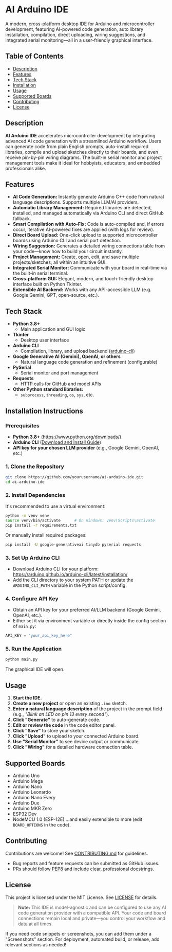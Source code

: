 

# AI Arduino IDE

A modern, cross-platform desktop IDE for Arduino and microcontroller development, featuring AI-powered code generation, auto library installation, compilation, direct uploading, wiring suggestions, and integrated serial monitoring—all in a user-friendly graphical interface.

## Table of Contents

- [Description](#description)
- [Features](#features)
- [Tech Stack](#tech-stack)
- [Installation](#installation-instructions)
- [Usage](#usage)
- [Supported Boards](#supported-boards)
- [Contributing](#contributing)
- [License](#license)


## Description

**AI Arduino IDE** accelerates microcontroller development by integrating advanced AI code generation with a streamlined Arduino workflow. Users can generate code from plain English prompts, auto-install required libraries, compile and upload sketches directly to their boards, and even receive pin-by-pin wiring diagrams. The built-in serial monitor and project management tools make it ideal for hobbyists, educators, and embedded professionals alike.

## Features

- **AI Code Generation:**
Instantly generate Arduino C++ code from natural language descriptions. Supports multiple LLM/AI providers.
- **Automatic Library Management:**
Required libraries are detected, installed, and managed automatically via Arduino CLI and direct GitHub fallback.
- **Smart Compilation with Auto-Fix:**
Code is auto-compiled and, if errors occur, iterative AI-powered fixes are applied (with logs for review).
- **Direct Board Upload:**
One-click upload to supported microcontroller boards using Arduino CLI and serial port detection.
- **Wiring Suggestion:**
Generates a detailed wiring connections table from your code—know how to build your circuit instantly.
- **Project Management:**
Create, open, edit, and save multiple projects/sketches, all within an intuitive GUI.
- **Integrated Serial Monitor:**
Communicate with your board in real-time via the built-in serial terminal.
- **Cross-platform GUI:**
Elegant, modern, and touch-friendly desktop interface built on Python Tkinter.
- **Extensible AI Backend:**
Works with any API-accessible LLM (e.g. Google Gemini, GPT, open-source, etc.).


## Tech Stack

- **Python 3.8+**
    - Main application and GUI logic
- **Tkinter**
    - Desktop user interface
- **Arduino CLI**
    - Compilation, library, and upload backend ([arduino-cli](https://arduino.github.io/arduino-cli/latest/))
- **Google Generative AI (Gemini), OpenAI, or others**
    - Natural language code generation and refinement (configurable)
- **PySerial**
    - Serial monitor and port management
- **Requests**
    - HTTP calls for GitHub and model APIs
- **Other Python standard libraries:**
    - `subprocess`, `threading`, `os`, `sys`, etc.


## Installation Instructions

### Prerequisites

- **Python 3.8+** (https://www.python.org/downloads/)
- **Arduino CLI** ([Download and Install Guide](https://arduino.github.io/arduino-cli/latest/installation/))
- **API key for your chosen LLM provider** (e.g., Google Gemini, OpenAI, etc.)


### 1. Clone the Repository

```sh
git clone https://github.com/yourusername/ai-arduino-ide.git
cd ai-arduino-ide
```


### 2. Install Dependencies

It's recommended to use a virtual environment:

```sh
python -m venv venv
source venv/bin/activate      # On Windows: venv\Scripts\activate
pip install -r requirements.txt
```

Or manually install required packages:

```sh
pip install -U google-generativeai tinydb pyserial requests
```


### 3. Set Up Arduino CLI

- Download Arduino CLI for your platform: https://arduino.github.io/arduino-cli/latest/installation/
- Add the CLI directory to your system PATH or update the `ARDUINO_CLI_PATH` variable in the Python script/config.


### 4. Configure API Key

- Obtain an API key for your preferred AI/LLM backend (Google Gemini, OpenAI, etc.).
- Either set it via environment variable or directly inside the config section of `main.py`:

```python
API_KEY = "your_api_key_here"
```


### 5. Run the Application

```sh
python main.py
```

The graphical IDE will open.

## Usage

1. **Start the IDE.**
2. **Create a new project** or open an existing `.ino` sketch.
3. **Enter a natural language description** of the project in the prompt field (e.g., *"Blink an LED on pin 13 every second"*).
4. **Click "Generate"** to auto-generate code.
5. **Edit or review the code** in the code editor panel.
6. **Click "Save"** to store your sketch.
7. **Click "Upload"** to upload to your connected Arduino board.
8. **Use "Serial Monitor"** to see device output or communicate.
9. **Click "Wiring"** for a detailed hardware connection table.

## Supported Boards

- Arduino Uno
- Arduino Mega
- Arduino Nano
- Arduino Leonardo
- Arduino Nano Every
- Arduino Due
- Arduino MKR Zero
- ESP32 Dev
- NodeMCU 1.0 (ESP-12E)
…and easily extensible to more (edit `BOARD_OPTIONS` in the code).


## Contributing

Contributions are welcome! See [CONTRIBUTING.md](CONTRIBUTING.md) for guidelines.

- Bug reports and feature requests can be submitted as GitHub issues.
- PRs should follow [PEP8](https://peps.python.org/pep-0008/) and include clear, professional docstrings.


## License

This project is licensed under the MIT License.
See [LICENSE](LICENSE) for details.

> **Note:**
> This IDE is model-agnostic and can be configured to use any AI code generation provider with a compatible API.
> Your code and board connections remain local and private—you control your workflow and data at all times.

If you need code snippets or screenshots, you can add them under a "Screenshots" section. For deployment, automated build, or release, add relevant sections as needed!


